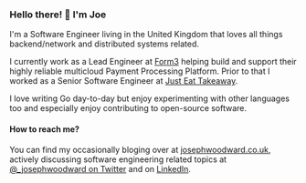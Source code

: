### Hello there! 👋 I'm Joe

I'm a Software Engineer living in the United Kingdom that loves all things backend/network and distributed systems related.

I currently work as a Lead Engineer at [Form3](https://www.form3.tech/) helping build and support their highly reliable multicloud Payment Processing Platform. Prior to that I worked as a Senior Software Engineer at [Just Eat Takeaway](https://www.justeattakeaway.com/).

I love writing Go day-to-day but enjoy experimenting with other languages too and especially enjoy contributing to open-source software.

#### How to reach me?

You can find my occasionally bloging over at [josephwoodward.co.uk](https://josephwoodward.co.uk), actively discussing software engineering related topics at [@_josephwoodward on Twitter](https://twitter.com/_josephwoodward) and on [LinkedIn](https://www.linkedin.com/in/joseph-woodward2/).

<!--
**Demonthos/demonthos** is a ✨ _special_ ✨ repository because its `README.md` (this file) appears on your GitHub profile.

Here are some ideas to get you started:

- 🔭 I’m currently working on ...
- 🌱 I’m currently learning ...
- 👯 I’m looking to collaborate on ...
- 🤔 I’m looking for help with ...
- 💬 Ask me about ...
- 📫 How to reach me: ...
- 😄 Pronouns: ...
- ⚡ Fun fact: ...
-->

<!--
<div align="center">
    <img src="https://github-readme-stats.vercel.app/api?username=josephwoodward&theme=tokyonight&hide_rank=true"></img>
    <img src="https://github-readme-stats.vercel.app/api/top-langs/?username=josephwoodward&theme=tokyonight"></img>
</div>
-->
